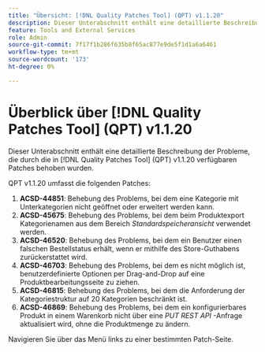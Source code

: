 ```yaml
---
title: "Übersicht: [!DNL Quality Patches Tool] (QPT) v1.1.20"
description: Dieser Unterabschnitt enthält eine detaillierte Beschreibung der Probleme, die durch die in [!DNL Quality Patches Tool]  (QPT) v1.1.20 verfügbaren Patches behoben wurden.
feature: Tools and External Services
role: Admin
source-git-commit: 7f17f1b286f635b8f65ac877e9de5f1d1a6a6461
workflow-type: tm+mt
source-wordcount: '173'
ht-degree: 0%

---
```


# Überblick über [!DNL Quality Patches Tool] (QPT) v1.1.20

Dieser Unterabschnitt enthält eine detaillierte Beschreibung der Probleme, die durch die in [!DNL Quality Patches Tool] (QPT) v1.1.20 verfügbaren Patches behoben wurden.

QPT v1.1.20 umfasst die folgenden Patches:

1. **ACSD-44851**: Behebung des Problems, bei dem eine Kategorie mit Unterkategorien nicht geöffnet oder erweitert werden kann.
1. **ACSD-45675**: Behebung des Problems, bei dem beim Produktexport Kategorienamen aus dem Bereich *Standardspeicheransicht* verwendet werden.
1. **ACSD-46520**: Behebung des Problems, bei dem ein Benutzer einen falschen Bestellstatus erhält, wenn er mithilfe des Store-Guthabens zurückerstattet wird.
1. **ACSD-46703**: Behebung des Problems, bei dem es nicht möglich ist, benutzerdefinierte Optionen per Drag-and-Drop auf eine Produktbearbeitungsseite zu ziehen.
1. **ACSD-46815**: Behebung des Problems, bei dem die Anforderung der Kategoriestruktur auf 20 Kategorien beschränkt ist.
1. **ACSD-46869**: Behebung des Problems, bei dem ein konfigurierbares Produkt in einem Warenkorb nicht über eine *PUT REST API* -Anfrage aktualisiert wird, ohne die Produktmenge zu ändern.

Navigieren Sie über das Menü links zu einer bestimmten Patch-Seite.
